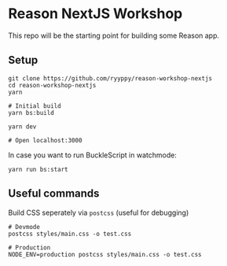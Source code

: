 # Reason NextJS Workshop

This repo will be the starting point for building some Reason app.

## Setup

```
git clone https://github.com/ryyppy/reason-workshop-nextjs
cd reason-workshop-nextjs
yarn 

# Initial build
yarn bs:build

yarn dev

# Open localhost:3000
```

In case you want to run BuckleScript in watchmode:

```
yarn run bs:start
```

## Useful commands

Build CSS seperately via `postcss` (useful for debugging)

```
# Devmode
postcss styles/main.css -o test.css

# Production
NODE_ENV=production postcss styles/main.css -o test.css
```
